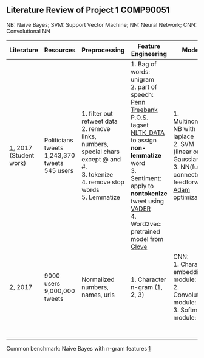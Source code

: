 [1]: http://cs229.stanford.edu/proj2017/final-reports/5241953.pdf
[2]: https://www.aclweb.org/anthology/E17-2106
[Adam]: https://arxiv.org/pdf/1412.6980.pdf
[VADER]: http://datameetsmedia.com/vader-sentiment-analysis-explained/
[Penn Treebank]: http://citeseerx.ist.psu.edu/viewdoc/download?doi=10.1.1.9.8216&rep=rep1&type=pdf
[Glove]: https://nlp.stanford.edu/projects/glove/
[NLTK_DATA]: http://www.nltk.org/nltk_data/



## Literature Review of Project 1 COMP90051

NB: Naive Bayes; SVM: Support Vector Machine; NN: Neural Network; CNN: Convolutional NN

| Literature                    | Resources                                               | Preprocessing                                                | Feature Engineering                                          | Models                                                       |
| ----------------------------- | ------------------------------------------------------- | ------------------------------------------------------------ | ------------------------------------------------------------ | ------------------------------------------------------------ |
| [1], 2017<br />(Student work) | Politicians tweets<br />1,243,370 tweets<br />545 users | 1. filter out retweet data<br />2. remove links, numbers, special chars except @ and #.<br />3. tokenize<br />4. remove stop words<br />5. Lemmatize | 1. Bag of words: unigram<br />2. part of speech: [Penn Treebank] P.O.S. tagset [NLTK_DATA] to assign **non-lemmatize** word<br />3. Sentiment: apply to **nontokenize** tweet using [VADER]<br />4. Word2vec: pretrained model from [Glove] | 1. Multinomial NB with laplace<br />2. SVM (linear or Gaussian)<br />3. NN(fully-connected feedforward): [Adam] optimization |
| [2], 2017                     | 9000 users<br />9,000,000 tweets                        | Normalized numbers, names, urls                              | 1. Character n-gram (1, **2**, 3)                            | CNN:<br />1. Character embedding module:<br />2. Convolution module:<br />3. Softmax module: |
|                               |                                                         |                                                              |                                                              |                                                              |
|                               |                                                         |                                                              |                                                              |                                                              |
|                               |                                                         |                                                              |                                                              |                                                              |
|                               |                                                         |                                                              |                                                              |                                                              |
|                               |                                                         |                                                              |                                                              |                                                              |
|                               |                                                         |                                                              |                                                              |                                                              |
|                               |                                                         |                                                              |                                                              |                                                              |

Common benchmark: Naive Bayes with n-gram features [1]